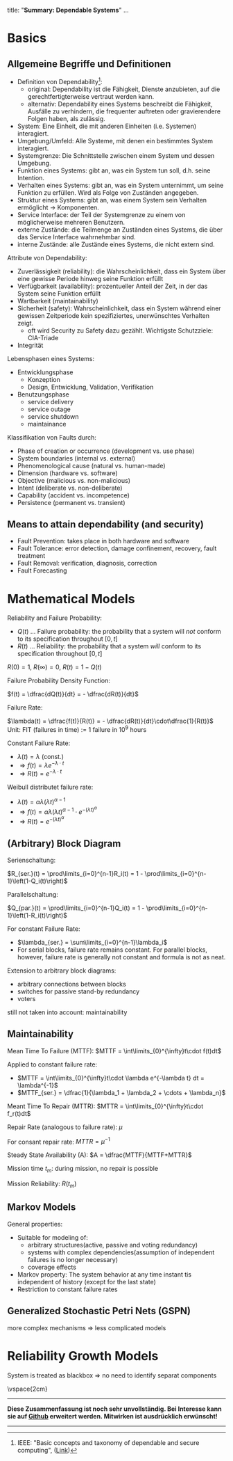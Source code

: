 
title: "**Summary: Dependable Systems**"
...


# Basics

## Allgemeine Begriffe und Definitionen

* Definition von Dependability[^def_dependability]:
	* original: Dependability ist die Fähigkeit, Dienste anzubieten, auf die gerechtfertigterweise vertraut werden kann.
	* alternativ: Dependability eines Systems beschreibt die Fähigkeit, Ausfälle zu verhindern, die frequenter auftreten oder gravierendere Folgen haben, als zulässig.
* System: Eine Einheit, die mit anderen Einheiten (i.e. Systemen) interagiert.
* Umgebung/Umfeld: Alle  Systeme, mit denen ein bestimmtes System interagiert.
* Systemgrenze: Die Schnittstelle zwischen einem System und dessen Umgebung.
* Funktion eines Systems: gibt an, was ein System tun soll, d.h. seine Intention.
* Verhalten eines Systems: gibt an, was ein System unternimmt, um seine Funktion zu erfüllen. Wird als Folge von Zuständen angegeben.
* Struktur eines Systems: gibt an, was einem System sein Verhalten ermöglicht -> Komponenten.
* Service Interface: der Teil der Systemgrenze zu einem von möglicherweise mehreren Benutzern.
* externe Zustände: die Teilmenge an Zuständen eines Systems, die über das Service Interface wahrnehmbar sind.
* interne Zustände: alle Zustände eines Systems, die nicht extern sind.

[^def_dependability]: IEEE: "Basic concepts and taxonomy of dependable and secure computing", ([Link](https://ieeexplore.ieee.org/document/1335465))

Attribute von Dependability:

* Zuverlässigkeit (reliability): die Wahrscheinlichkeit, dass ein System über eine gewisse Periode hinweg seine Funktion erfüllt
* Verfügbarkeit (availability): prozentueller Anteil der Zeit, in der das System seine Funktion erfüllt
* Wartbarkeit (maintainability)
* Sicherheit (safety): Wahrscheinlichkeit, dass ein System während einer gewissen Zeitperiode kein spezifiziertes, unerwünschtes Verhalten zeigt.
	* oft wird Security zu Safety dazu gezählt. Wichtigste Schutzziele: CIA-Triade
* Integrität

Lebensphasen eines Systems:

* Entwicklungsphase
	* Konzeption
	* Design, Entwicklung, Validation, Verifikation
* Benutzungsphase
	* service delivery
	* service outage
	* service shutdown
	* maintainance

Klassifikation von Faults durch:

* Phase of creation or occurrence (development vs. use phase)
* System boundaries (internal vs. external)
* Phenomenological cause (natural vs. human-made)
* Dimension (hardware vs. software)
* Objective (malicious vs. non-malicious)
* Intent (deliberate vs. non-deliberate)
* Capability (accident vs. incompetence)
* Persistence (permanent vs. transient)

## Means to attain dependability (and security)

* Fault Prevention: takes place in both hardware and software
* Fault Tolerance: error detection, damage confinement, recovery, fault treatment
* Fault Removal: verification, diagnosis, correction
* Fault Forecasting

# Mathematical Models

Reliability and Failure Probability:

* $Q(t)$ ... Failure probability: the probability that a system will _not_ conform to its specification throughout $[0, t]$
* $R(t)$ ... Reliability: the probability that a system _will_ conform to its specification throughout $[0, t]$

$R(0) = 1$, $R(\infty) = 0$, $R(t) = 1-Q(t)$

Failure Probability Density Function:

$f(t) = \dfrac{dQ(t)}{dt} = - \dfrac{dR(t)}{dt}$

Failure Rate:

$\lambda(t) = \dfrac{f(t)}{R(t)} = - \dfrac{dR(t)}{dt}\cdot\dfrac{1}{R(t)}$
Unit: FIT (failures in time) $:=$ 1 failure in $10^9$ hours

Constant Failure Rate:

* $\lambda(t) = \lambda$ (const.)
* $\Rightarrow f(t)=\lambda e^{-\lambda\cdot t}$
* $\Rightarrow R(t)=e^{-\lambda\cdot t}$

Weibull distributet failure rate:

* $\lambda(t) = \alpha\lambda(\lambda t)^{\alpha-1}$
* $\Rightarrow f(t) = \alpha\lambda(\lambda t)^{\alpha-1} \cdot e^{-(\lambda t)^\alpha}$
* $\Rightarrow R(t) = e^{-(\lambda t)^\alpha}$

## (Arbitrary) Block Diagram

Serienschaltung:

$R_{ser.}(t) = \prod\limits_{i=0}^{n-1}R_i(t) = 1 - \prod\limits_{i=0}^{n-1}\left(1-Q_i(t)\right)$

Parallelschaltung:

$Q_{par.}(t) = \prod\limits_{i=0}^{n-1}Q_i(t) = 1 - \prod\limits_{i=0}^{n-1}\left(1-R_i(t)\right)$

For constant Failure Rate:

* $\lambda_{ser.} = \sum\limits_{i=0}^{n-1}\lambda_i$
* For serial blocks, failure rate remains constant. For parallel blocks, however, failure rate is generally not constant and formula is not as neat.

Extension to arbitrary block diagrams:

* arbitrary connections between blocks
* switches for passive stand-by redundancy
* voters

still not taken into account: maintainability

## Maintainability

Mean Time To Failure (MTTF): $MTTF = \int\limits_{0}^{\infty}t\cdot f(t)dt$

Applied to constant failure rate:

* $MTTF = \int\limits_{0}^{\infty}t\cdot \lambda e^{-\lambda t} dt = \lambda^{-1}$
* $MTTF_{ser.} = \dfrac{1}{\lambda_1 + \lambda_2 + \cdots + \lambda_n}$


Meant Time To Repair (MTTR): $MTTR = \int\limits_{0}^{\infty}t\cdot f_r(t)dt$

Repair Rate (analogous to failure rate): $\mu$

For consant repair rate: $MTTR = \mu^{-1}$

Steady State Availability (A): $A = \dfrac{MTTF}{MTTF+MTTR}$

Mission time $t_m$: during mission, no repair is possible

Mission Reliability: $R(t_m)$ 

## Markov Models

General properties:

* Suitable for modeling of:
	* arbitrary structures(active, passive and voting redundancy)
	* systems with complex dependencies(assumption of independent failures is no longer necessary)
	* coverage effects
* Markov property: The system behavior at any time instant tis independent of history (except for the last state)
* Restriction to constant failure rates 

## Generalized Stochastic Petri Nets (GSPN)

more complex mechanisms $\Rightarrow$ less complicated models

# Reliability Growth Models

System is treated as blackbox $\Rightarrow$ no need to identify separat components







\vspace{2cm}

---

**Diese Zusammenfassung ist noch sehr unvollständig. Bei Interesse kann sie auf [Github](https://github.com/cornhead/zusammenfassungen.git) erweitert werden. Mitwirken ist ausdrücklich erwünscht!**

---
